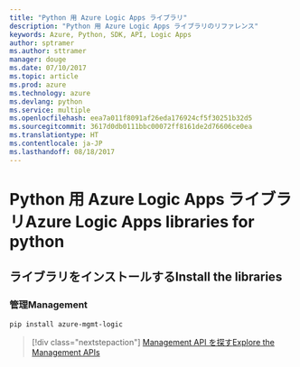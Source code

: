 ```yaml
---
title: "Python 用 Azure Logic Apps ライブラリ"
description: "Python 用 Azure Logic Apps ライブラリのリファレンス"
keywords: Azure, Python, SDK, API, Logic Apps
author: sptramer
ms.author: sttramer
manager: douge
ms.date: 07/10/2017
ms.topic: article
ms.prod: azure
ms.technology: azure
ms.devlang: python
ms.service: multiple
ms.openlocfilehash: eea7a011f8091af26eda176924cf5f30251b32d5
ms.sourcegitcommit: 3617d0db0111bbc00072ff8161de2d76606ce0ea
ms.translationtype: HT
ms.contentlocale: ja-JP
ms.lasthandoff: 08/18/2017
---
```

# <a name="azure-logic-apps-libraries-for-python"></a><span data-ttu-id="5b35b-104">Python 用 Azure Logic Apps ライブラリ</span><span class="sxs-lookup"><span data-stu-id="5b35b-104">Azure Logic Apps libraries for python</span></span>

## <a name="install-the-libraries"></a><span data-ttu-id="5b35b-105">ライブラリをインストールする</span><span class="sxs-lookup"><span data-stu-id="5b35b-105">Install the libraries</span></span>


### <a name="management"></a><span data-ttu-id="5b35b-106">管理</span><span class="sxs-lookup"><span data-stu-id="5b35b-106">Management</span></span>

```bash
pip install azure-mgmt-logic
```
> [!div class="nextstepaction"]
> [<span data-ttu-id="5b35b-107">Management API を探す</span><span class="sxs-lookup"><span data-stu-id="5b35b-107">Explore the Management APIs</span></span>](/python/api/overview/azure/logicapps/managementlibrary)